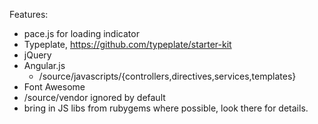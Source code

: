 Features:
- pace.js for loading indicator
- Typeplate, https://github.com/typeplate/starter-kit
- jQuery
- Angular.js
  - /source/javascripts/{controllers,directives,services,templates}
- Font Awesome
- /source/vendor ignored by default
- bring in JS libs from rubygems where possible, look there for details.
